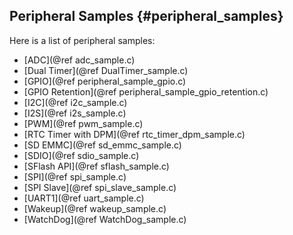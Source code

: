 Peripheral Samples {#peripheral_samples}
----------------------

Here is a list of peripheral samples:

- [ADC](@ref adc_sample.c)
- [Dual Timer](@ref DualTimer_sample.c)
- [GPIO](@ref peripheral_sample_gpio.c)
- [GPIO Retention](@ref peripheral_sample_gpio_retention.c)
- [I2C](@ref i2c_sample.c)
- [I2S](@ref i2s_sample.c)
- [PWM](@ref pwm_sample.c)
- [RTC Timer with DPM](@ref rtc_timer_dpm_sample.c)
- [SD EMMC](@ref sd_emmc_sample.c)
- [SDIO](@ref sdio_sample.c)
- [SFlash API](@ref sflash_sample.c)
- [SPI](@ref spi_sample.c)
- [SPI Slave](@ref spi_slave_sample.c)
- [UART1](@ref uart_sample.c)
- [Wakeup](@ref wakeup_sample.c)
- [WatchDog](@ref WatchDog_sample.c)
